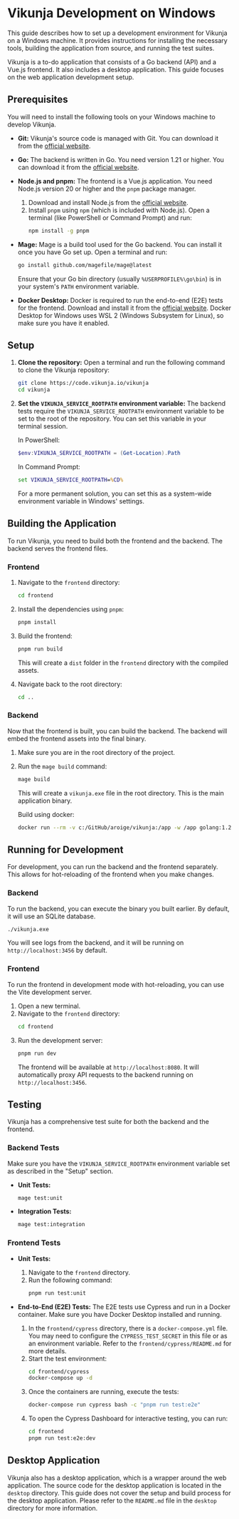 # Vikunja Development on Windows

This guide describes how to set up a development environment for Vikunja on a Windows machine. It provides instructions for installing the necessary tools, building the application from source, and running the test suites.

Vikunja is a to-do application that consists of a Go backend (API) and a Vue.js frontend. It also includes a desktop application. This guide focuses on the web application development setup.

## Prerequisites

You will need to install the following tools on your Windows machine to develop Vikunja.

- **Git:** Vikunja's source code is managed with Git. You can download it from the [official website](https://git-scm.com/download/win).

- **Go:** The backend is written in Go. You need version 1.21 or higher. You can download it from the [official website](https://golang.org/dl/).

- **Node.js and pnpm:** The frontend is a Vue.js application. You need Node.js version 20 or higher and the `pnpm` package manager.
  1. Download and install Node.js from the [official website](https://nodejs.org/en/download/).
  2. Install `pnpm` using `npm` (which is included with Node.js). Open a terminal (like PowerShell or Command Prompt) and run:
     ```bash
     npm install -g pnpm
     ```

- **Mage:** Mage is a build tool used for the Go backend. You can install it once you have Go set up. Open a terminal and run:
  ```bash
  go install github.com/magefile/mage@latest
  ```
  Ensure that your Go bin directory (usually `%USERPROFILE%\go\bin`) is in your system's `PATH` environment variable.

- **Docker Desktop:** Docker is required to run the end-to-end (E2E) tests for the frontend. Download and install it from the [official website](https://www.docker.com/products/docker-desktop/). Docker Desktop for Windows uses WSL 2 (Windows Subsystem for Linux), so make sure you have it enabled.

## Setup

1. **Clone the repository:**
   Open a terminal and run the following command to clone the Vikunja repository:
   ```bash
   git clone https://code.vikunja.io/vikunja
   cd vikunja
   ```

2. **Set the `VIKUNJA_SERVICE_ROOTPATH` environment variable:**
   The backend tests require the `VIKUNJA_SERVICE_ROOTPATH` environment variable to be set to the root of the repository. You can set this variable in your terminal session.

   In PowerShell:
   ```powershell
   $env:VIKUNJA_SERVICE_ROOTPATH = (Get-Location).Path
   ```

   In Command Prompt:
   ```cmd
   set VIKUNJA_SERVICE_ROOTPATH=%CD%
   ```

   For a more permanent solution, you can set this as a system-wide environment variable in Windows' settings.

## Building the Application

To run Vikunja, you need to build both the frontend and the backend. The backend serves the frontend files.

### Frontend

1. Navigate to the `frontend` directory:
   ```bash
   cd frontend
   ```

2. Install the dependencies using `pnpm`:
   ```bash
   pnpm install
   ```

3. Build the frontend:
   ```bash
   pnpm run build
   ```
   This will create a `dist` folder in the `frontend` directory with the compiled assets.

4. Navigate back to the root directory:
   ```bash
   cd ..
   ```

### Backend

Now that the frontend is built, you can build the backend. The backend will embed the frontend assets into the final binary.

1. Make sure you are in the root directory of the project.

2. Run the `mage build` command:
   ```bash
   mage build
   ```
   This will create a `vikunja.exe` file in the root directory. This is the main application binary.

	Build using docker:

	```bash
	docker run --rm -v c:/GitHub/aroige/vikunja:/app -w /app golang:1.23 go build -o vikunja.exe
	```

## Running for Development

For development, you can run the backend and the frontend separately. This allows for hot-reloading of the frontend when you make changes.

### Backend

To run the backend, you can execute the binary you built earlier. By default, it will use an SQLite database.
```bash
./vikunja.exe
```
You will see logs from the backend, and it will be running on `http://localhost:3456` by default.

### Frontend

To run the frontend in development mode with hot-reloading, you can use the Vite development server.

1.  Open a new terminal.
2.  Navigate to the `frontend` directory:
    ```bash
    cd frontend
    ```
3.  Run the development server:
    ```bash
    pnpm run dev
    ```
    The frontend will be available at `http://localhost:8080`. It will automatically proxy API requests to the backend running on `http://localhost:3456`.

## Testing

Vikunja has a comprehensive test suite for both the backend and the frontend.

### Backend Tests

Make sure you have the `VIKUNJA_SERVICE_ROOTPATH` environment variable set as described in the "Setup" section.

- **Unit Tests:**
  ```bash
  mage test:unit
  ```

- **Integration Tests:**
  ```bash
  mage test:integration
  ```

### Frontend Tests

- **Unit Tests:**
  1. Navigate to the `frontend` directory.
  2. Run the following command:
     ```bash
     pnpm run test:unit
     ```

- **End-to-End (E2E) Tests:**
  The E2E tests use Cypress and run in a Docker container. Make sure you have Docker Desktop installed and running.

  1. In the `frontend/cypress` directory, there is a `docker-compose.yml` file. You may need to configure the `CYPRESS_TEST_SECRET` in this file or as an environment variable. Refer to the `frontend/cypress/README.md` for more details.
  2. Start the test environment:
     ```bash
     cd frontend/cypress
     docker-compose up -d
     ```
  3. Once the containers are running, execute the tests:
     ```bash
     docker-compose run cypress bash -c "pnpm run test:e2e"
     ```
  4. To open the Cypress Dashboard for interactive testing, you can run:
      ```bash
      cd frontend
      pnpm run test:e2e:dev
      ```

## Desktop Application

Vikunja also has a desktop application, which is a wrapper around the web application. The source code for the desktop application is located in the `desktop` directory. This guide does not cover the setup and build process for the desktop application. Please refer to the `README.md` file in the `desktop` directory for more information.
